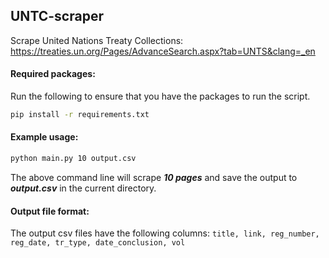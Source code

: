 ## UNTC-scraper
Scrape United Nations Treaty Collections: https://treaties.un.org/Pages/AdvanceSearch.aspx?tab=UNTS&clang=_en

#### Required packages:
Run the following to ensure that you have the packages to run the script.
```bash
pip install -r requirements.txt
```

#### Example usage:
```bash 
python main.py 10 output.csv
```

The above command line will scrape ___10 pages___ and save the output to ___output.csv___ in the current directory.

#### Output file format:
The output csv files have the following columns:
`title, link, reg_number, reg_date, tr_type, date_conclusion, vol`
